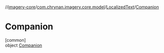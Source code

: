 //[imagery-core](../../../../index.md)/[com.chrynan.imagery.core.model](../../index.md)/[LocalizedText](../index.md)/[Companion](index.md)

# Companion

[common]\
object [Companion](index.md)
